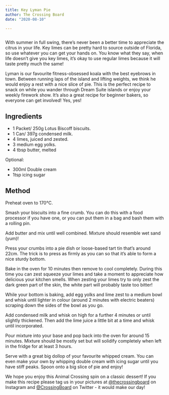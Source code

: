```yaml
---
title: Key Lyman Pie
author: The Crossing Board
date: "2020-08-10"

---
```

<div class="image-center">
<img src="../images/posts/10082020/recipe.jpg" alt="" />
</div>

With summer in full swing, there’s never been a better time to appreciate the citrus in your life. Key limes can be pretty hard to source outside of Florida, so use whatever you can get your hands on. You know what they say, when life doesn’t give you key limes, it’s okay to use regular limes because it will taste pretty much the same!

Lyman is our favourite fitness-obsessed koala with the best eyebrows in town. Between running laps of the island and lifting weights, we think he would enjoy a rest with a nice slice of pie. This is the perfect recipe to snack on while you wander through Dream Suite islands or enjoy your weekly firework show. It’s also a great recipe for beginner bakers, so everyone can get involved! Yes, yes!

## Ingredients

- 1 Packet/ 250g Lotus Biscoff biscuits.
- 1 Can/ 397g condensed milk.
- 4 limes, juiced and zested. 
- 3 medium egg yolks.
- 4 tbsp butter, melted

Optional:

- 300ml Double cream
- 1tsp icing sugar 

## Method

Preheat oven to 170°C.

Smash your biscuits into a fine crumb. You can do this with a food processor if you have one, or you can put them in a bag and bash them with a rolling pin. 

Add butter and mix until well combined. Mixture should resemble wet sand (yum)!

Press your crumbs into a pie dish or loose-based tart tin that’s around 22cm. The trick is to press as firmly as you can so that it’s able to form a nice sturdy bottom. 

Bake in the oven for 10 minutes then remove to cool completely. During this time you can zest squeeze your limes and take a moment to appreciate how delicious your kitchen smells. When zesting your limes try to only zest the dark green part of the skin, the white part will probably taste too bitter! 

While your bottom is baking, add egg yolks and lime zest to a medium bowl and whisk until lighter in colour (around 2 minutes with electric beaters) scraping down the sides of the bowl as you go. 

Add condensed milk and whisk on high for a further 4 minutes or until slightly thickened. Then add the lime juice a little bit at a time and whisk until incorporated. 

Pour mixture into your base and pop back into the oven for around 15 minutes. Mixture should be mostly set but will solidify completely when left in the fridge for at least 3 hours.

Serve with a great big dollop of your favourite whipped cream. You can even make your own by whipping double cream with icing sugar until you have stiff peaks. Spoon onto a big slice of pie and enjoy!

We hope you enjoy this Animal Crossing spin on a classic dessert! If you make this recipe please tag us in your pictures at [@thecrossingboard](https://instagram.com/thecrossingboard) on Instagram and [@CrossingBoard](https://twitter.com/crossingboard) on Twitter - it would make our day! 

